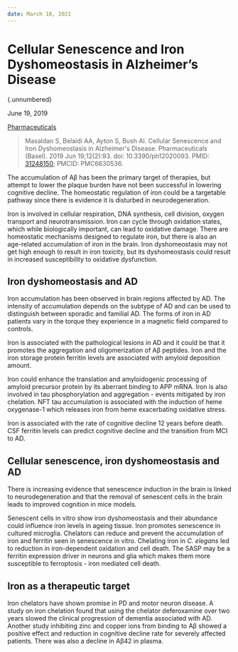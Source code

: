 ```yaml
---
date: March 18, 2021
---
```


# Cellular Senescence and Iron Dyshomeostasis in Alzheimer’s Disease
{.unnumbered}

June 19, 2019

[Pharmaceuticals](https://doi.org/10.3390/ph12020093)

> Masaldan S, Belaidi AA, Ayton S, Bush AI. Cellular Senescence and Iron
> Dyshomeostasis in Alzheimer's Disease. Pharmaceuticals (Basel). 2019 Jun
> 19;12(2):93. doi: 10.3390/ph12020093. PMID:
> [31248150](https://pubmed.ncbi.nlm.nih.gov/31248150); PMCID: PMC6630536.

The accumulation of Aβ has been the primary target of therapies, but attempt to
lower the plaque burden have not been successful in lowering cognitive decline.
The homeostatic regulation of iron could be a targetable pathway since there is
evidence it is disturbed in neurodegeneration.

Iron is involved in cellular respiration, DNA synthesis, cell division, oxygen
transport and neurotransmission. Iron can cycle through oxidation states, which
while biologically important, can lead to oxidative damage. There are
homeostatic mechanisms designed to regulate iron, but there is also an
age-related accumulation of iron in the brain. Iron dyshomeostasis may not get
high enough to result in iron toxicity, but its dyshomeostasis could result in
increased susceptibility to oxidative dysfunction.

## Iron dyshomeostasis and AD

Iron accumulation has been observed in brain regions affected by AD. The
intensity of accumulation depends on the subtype of AD and can be used to
distinguish between sporadic and familial AD. The forms of iron in AD patients
vary in the torque they experience in a magnetic field compared to controls.

Iron is associated with the pathological lesions in AD and it could be that it
promotes the aggregation and oligomerization of Aβ peptides. Iron and the iron
storage protein ferritin levels are associated with amyloid deposition amount.

Iron could enhance the translation and amyloidogenic processing of amyloid
precursor protein by its aberrant binding to APP mRNA. Iron is also involved in
tau phosphorylation and aggregation - events mitigated by iron chelation. NFT
tau accumulation is associated with the induction of heme oxygenase-1 which
releases iron from heme exacerbating oxidative stress.

Iron is associated with the rate of cognitive decline 12 years before death. CSF
ferritin levels can predict cognitive decline and the transition from MCI to AD.

## Cellular senescence, iron dyshomeostasis and AD

There is increasing evidence that senescence induction in the brain is linked to
neurodegeneration and that the removal of senescent cells in the brain leads to
improved cognition in mice models.

Senescent cells in vitro show iron dyshomeostasis and their abundance could
influence iron levels in ageing tissue. Iron promotes senescence in cultured
microglia. Chelators can reduce and prevent the accumulation of iron and
ferritin seen in senescence in vitro. Chelating iron in *C. elegans* led to
reduction in iron-dependent oxidation and cell death. The SASP may be a ferritin
expression driver in neurons and glia which makes them more susceptible to
ferroptosis - iron mediated cell death.

## Iron as a therapeutic target

Iron chelators have shown promise in PD and motor neuron disease. A study on
iron chelation found that using the chelator deferoxamine over two years slowed
the clinical progression of dementia associated with AD. Another study
inhibiting zinc and copper ions from binding to Aβ showed a positive effect and
reduction in cognitive decline rate for severely affected patients. There was
also a decline in Aβ42 in plasma.
